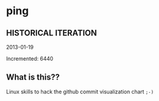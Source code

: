 # ping

## HISTORICAL ITERATION
2013-01-19

Incremented: 6440

## What is this?? 
Linux skills to hack the github commit visualization chart `;-)`
